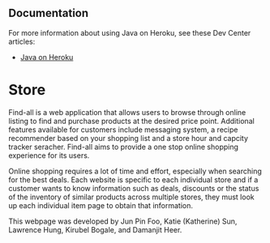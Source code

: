 

## Documentation

For more information about using Java on Heroku, see these Dev Center articles:

- [Java on Heroku](https://devcenter.heroku.com/categories/java)
# Store

Find-all is a web application that allows users to browse through online listing to find and purchase products at the desired price point. Additional features available for customers include messaging system, a recipe recommender based on your shopping list and a store hour and capcity tracker seracher. Find-all aims to provide a one stop online shopping experience for its users. 

Online shopping requires a lot of time and effort, especially when searching for the best deals. Each website is specific to each individual store and if a customer wants to know information such as deals, discounts or the status of the inventory of similar products across multiple stores, they must look up each individual item page to obtain that information.

This webpage was developed by Jun Pin Foo, Katie (Katherine) Sun, Lawrence Hung, Kirubel Bogale, and Damanjit Heer.

